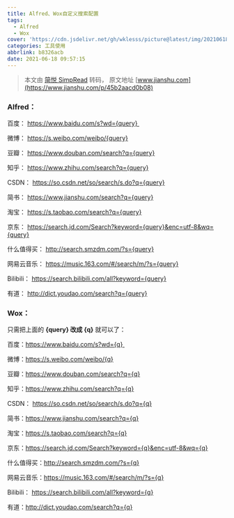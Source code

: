 ```yaml
---
title: Alfred、Wox自定义搜索配置
tags:
  - Alfred
  - Wox
cover: 'https://cdn.jsdelivr.net/gh/wklesss/picture@latest/img/20210618095957.jpeg'
categories: 工具使用
abbrlink: b8326acb
date: 2021-06-18 09:57:15
---
```


> 本文由 [简悦 SimpRead](http://ksria.com/simpread/) 转码， 原文地址 [www.jianshu.com](https://www.jianshu.com/p/45b2aacd0b08)

### Alfred：

百度： https://www.baidu.com/s?wd={query} 

微博： https://s.weibo.com/weibo/{query}

豆瓣： https://www.douban.com/search?q={query}

知乎： https://www.zhihu.com/search?q={query}

CSDN： https://so.csdn.net/so/search/s.do?q={query}

简书： https://www.jianshu.com/search?q={query}

淘宝： https://s.taobao.com/search?q={query}

京东： https://search.jd.com/Search?keyword={query}&enc=utf-8&wq={query}

什么值得买： http://search.smzdm.com/?s={query}

网易云音乐： https://music.163.com/#/search/m/?s={query}

Bilibili： https://search.bilibili.com/all?keyword={query}

有道： http://dict.youdao.com/search?q={query}

### Wox：

只需把上面的 **{query} 改成 {q}** 就可以了：

百度：https://www.baidu.com/s?wd={q} 

微博：https://s.weibo.com/weibo/{q}

豆瓣：https://www.douban.com/search?q={q}

知乎：https://www.zhihu.com/search?q={q}

CSDN： https://so.csdn.net/so/search/s.do?q={q}

简书：https://www.jianshu.com/search?q={q}

淘宝：https://s.taobao.com/search?q={q}

京东：https://search.jd.com/Search?keyword={q}&enc=utf-8&wq={q}

什么值得买：http://search.smzdm.com/?s={q}

网易云音乐：https://music.163.com/#/search/m/?s={q}

Bilibili： https://search.bilibili.com/all?keyword={q}

有道：http://dict.youdao.com/search?q={q}


